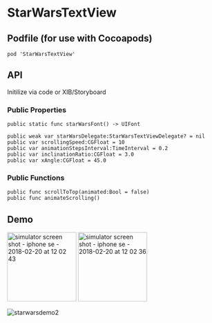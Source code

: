 # StarWarsTextView

## Podfile (for use with Cocoapods)
`pod 'StarWarsTextView' `

## API

Initilize via code or XIB/Storyboard

### Public Properties
    public static func starWarsFont() -> UIFont
    
    public weak var starWarsDelegate:StarWarsTextViewDelegate? = nil
    public var scrollingSpeed:CGFloat = 10
    public var animationStepsInterval:TimeInterval = 0.2
    public var inclinationRatio:CGFloat = 3.0
    public var xAngle:CGFloat = 45.0

### Public Functions

    public func scrollToTop(animated:Bool = false)
    public func animateScrolling()

## Demo
<img width="160" alt="simulator screen shot - iphone se - 2018-02-20 at 12 02 43" src="https://user-images.githubusercontent.com/2383901/36440789-2e6d45a2-1636-11e8-88d4-0a595d786104.png"> <img width="160" alt="simulator screen shot - iphone se - 2018-02-20 at 12 02 36" src="https://user-images.githubusercontent.com/2383901/36440790-2e790c5c-1636-11e8-89ae-87726b30f98c.png">


![starwarsdemo2](https://user-images.githubusercontent.com/2383901/36433632-910386e0-1622-11e8-8915-4e68ae656fd0.gif)
